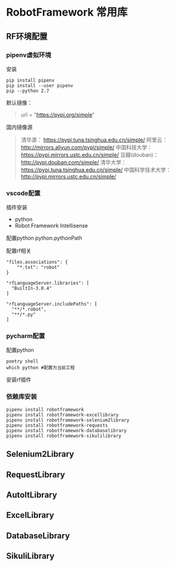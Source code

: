 # RobotFramework 常用库

## RF环境配置

### pipenv虚拟环境


安装
```
pip install pipenv
pip install --user pipenv
pip --python 2.7
```


默认镜像：
>url = "https://pypi.org/simple"

国内镜像源
>清华源： https://pypi.tuna.tsinghua.edu.cn/simple/
阿里云： http://mirrors.aliyun.com/pypi/simple/
中国科技大学： https://pypi.mirrors.ustc.edu.cn/simple/
豆瓣(douban)：http://pypi.douban.com/simple/
清华大学： https://pypi.tuna.tsinghua.edu.cn/simple/
中国科学技术大学： http://pypi.mirrors.ustc.edu.cn/simple/

### vscode配置

插件安装
- python 
- Robot Framework Intellisense

配置python
python.pythonPath 

配置rf相关
```
"files.associations": {
    "*.txt": "robot"
}

"rfLanguageServer.libraries": [
  "BuiltIn-3.0.4"
]

"rfLanguageServer.includePaths": [
  "**/*.robot",
  "**/*.py"
]
```
### pycharm配置
配置python
```
poetry shell
which python #配置为当前工程
```
安装rf插件

### 依赖库安装
```shell
pipenv install robotframework
pipenv install robotframework-excellibrary
pipenv install robotframework-selenium2library
pipenv install robotframework-requests
pipenv install robotframework-databaselibrary
pipenv install robotframework-sikulilibrary
```

## Selenium2Library
## RequestLibrary
## AutoItLibrary
## ExcelLibrary
## DatabaseLibrary
## SikuliLibrary